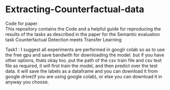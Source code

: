 # Extracting-Counterfactual-data
Code for paper  
This repository contains the Code and a helpful guide for reproducing the results of the tasks as described in the paper for the 
Semantic evaluation task Counterfactual Detection meets Transfer Learning


Task1 : I suggest all experiments are performed in googlr colab so as to use the free gpu and save bandwith for downloading the model. but if you have other options, thats okay too.
put the path of the csv train file and csv test file as required, it will first train the model, and then predict over the test data. it will save the labels as a dataframe and you can download it from google drive(If you are using google colab), or else you can download it in anyway you choose.

